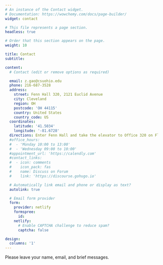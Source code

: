 ```yaml
---
# An instance of the Contact widget.
# Documentation: https://wowchemy.com/docs/page-builder/
widget: contact

# This file represents a page section.
headless: true

# Order that this section appears on the page.
weight: 10

title: Contact
subtitle:

content:
  # Contact (edit or remove options as required)

  email: z.gao@csuohio.edu
  phone: 216-687-3528
  address:
    street: Fenn Hall 320, 2121 Euclid Avenue
    city: Cleveland
    region: OH
    postcode: 'OH 44115'
    country: United States
    country_code: US
  coordinates:
    latitude: '41.5034'
    longitude: '-81.6728'
  directions: Enter Fenn Hall and take the elevator to Office 320 on Floor 3
  #office_hours:
  #  - 'Monday 10:00 to 13:00'
  #  - 'Wednesday 09:00 to 10:00'
  #appointment_url: 'https://calendly.com'
  #contact_links:
  #  - icon: comments
  #    icon_pack: fas
  #    name: Discuss on Forum
  #    link: 'https://discourse.gohugo.io'

  # Automatically link email and phone or display as text?
  autolink: true

  # Email form provider
  form:
    provider: netlify
    formspree:
      id:
    netlify:
      # Enable CAPTCHA challenge to reduce spam?
      captcha: false

design:
  columns: '1'
---
```

Please leave your name, email, and brief messages.